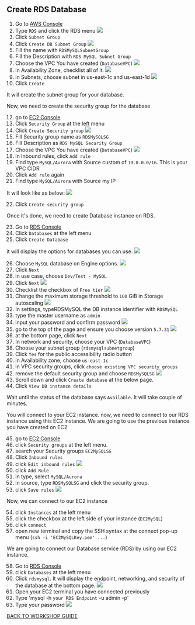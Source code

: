 ## Create RDS Database

1. Go to [AWS Console](https://console.aws.amazon.com/console/home?region=us-east-1#)
2. Type `RDS` and click the RDS menu
    ![](../../images/Migration/CreateRDS/2.png)
3. Click `Subnet Group`
4. Click `Create DB Subnet Group`
    ![](../../images/Migration/CreateRDS/4.png)
5. Fill the name with `RDSMySQLSubnetGroup`
6. Fill the Description with `RDS MySQL Subnet Group`
7. Choose the VPC You have created (`DatabaseVPC`)
    ![](../../images/Migration/CreateRDS/7.png)
8. in Availability Zone, checklist all of it.
    ![](../../images/Migration/CreateRDS/8.png)
9. in Subnets, choose subnet in us-east-1c and us-east-1d
    ![](../../images/Migration/CreateRDS/9.png)
10. Click `Create`

It will create the subnet group for your database.

Now, we need to create the security group for the database

12. go to [EC2 Console](https://console.aws.amazon.com/ec2/v2/home?region=us-east-1#)
13. Click `Security Group` at the left menu
14. Click `Create Security group`
    ![](../../images/Migration/CreateRDS/14.png)
15. Fill Security group name as `RDSMySQLSG`
16. Fill Description as `RDS MySQL Security Group`
17. Choose the VPC You have created (`DatabaseVPC`)
    ![](../../images/Migration/CreateRDS/17.png)
18. in Inbound rules, click `Add rule`
19. Find type `MySQL/Aurora` with Source custom of `10.0.0.0/16`. This is your VPC CIDR
20. Click `Add rule` again
21. Find type `MySQL/Aurora` with Source my IP

It will look like as below:
    ![](../../images/Migration/CreateRDS/21.png)

22. Click `Create security group`

Once it's done, we need to create Database instance on RDS.

23. Go to [RDS Console](https://console.aws.amazon.com/rds/home?region=us-east-1#)
24. Click `Databases` at the left menu
25. Click `Create Database`

it will display the options for databases you can use.
    ![](../../images/Migration/CreateRDS/25.png)

26. Choose `MySQL` database on Engine options.
    ![](../../images/Migration/CreateRDS/26.png)
27. Click `Next`
28. in use case, choose `Dev/Test - MySQL`
29. Click `Next`
    ![](../../images/Migration/CreateRDS/29.png)
30. Checklist the checkbox of `Free tier`
    ![](../../images/Migration/CreateRDS/30.png)
31. Change the maximum storage threshold to `100` GiB in Storage autoscaling
    ![](../../images/Migration/CreateRDS/31.png)
32. In settings, typeRDSMySQL the DB instance identifier with `RDSMySQL`
33. type the master username as `admin`
34. input your password and confirm password
    ![](../../images/Migration/CreateRDS/34.png)
35. go to the top of the page and ensure you choose version `5.7.31`
    ![](../../images/Migration/CreateRDS/35.png)
36. at the bottom page, click `Next`
37. In network and security, choose your VPC (`DatabaseVPC`)
38. Choose your subnet group (`rdsmysqlsubnetgroup`)
39. Click `Yes` for the public accessibility radio button
40. in Availability zone, choose `us-east-1c`
41. in VPC security groups, click `choose existing VPC security groups`
42. remove the default security group and choose `RDSMySQLSG`
    ![](../../images/Migration/CreateRDS/42.png)
43. Scroll down and click `Create database` at the below page.
44. Click `View DB instance details`

Wait until the status of the database says `Available`. It will take couple of minutes.

You will connect to your EC2 instance. now, we need to connect to our RDS instance using this EC2 instance. We are going to use the previous instance you have created on EC2

45. go to [EC2 Console](https://console.aws.amazon.com/ec2/v2/home?region=us-east-1#)
46. click `Security groups` at the left menu.
47. search your Security groups `EC2MySQLSG`
48. Click `Inbound rules`
49. click `Edit inbound rules`
    ![](../../images/Migration/CreateRDS/49.png)
50. click `Add Rule`
51. in type, select `MySQL/Aurora`
52. in source, type `RDSMySQLSG` and click the security group.
53. click `Save rules`
    ![](../../images/Migration/CreateRDS/53.png)

Now, we can connect to our EC2 instance

54. click `Instances` at the left menu
55. click the checkbox at the left side of your instance (`EC2MySQL`)
56. click `connect`
57. open new terminal and copy the SSH syntax at the connect pop-up menu (`ssh -i 'EC2MySQLKey.pem' ...`)

We are going to connect our Database service (RDS) by using our EC2 instance.

58. Go to [RDS Console](https://console.aws.amazon.com/rds/home?region=us-east-1#)
59. click `Databases` at the left menu
60. Click `rdsmysql`. It will display the endpoint, networking, and security of the database at the bottom page.
    ![](../../images/Migration/CreateRDS/60.png)
61. Open your EC2 terminal you have connected previously
62. Type 'mysql -h `your RDS Endpoint` -u admin -p'
63. Type your password
    ![](../../images/Migration/CreateRDS/63.png)

[BACK TO WORKSHOP GUIDE](../../README.md)